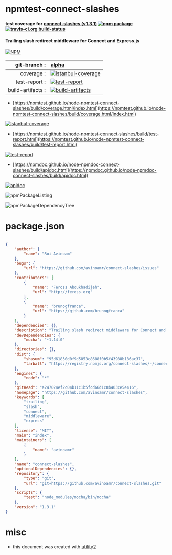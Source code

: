 # npmtest-connect-slashes

#### test coverage for  [connect-slashes (v1.3.1)](https://github.com/avinoamr/connect-slashes)  [![npm package](https://img.shields.io/npm/v/npmtest-connect-slashes.svg?style=flat-square)](https://www.npmjs.org/package/npmtest-connect-slashes) [![travis-ci.org build-status](https://api.travis-ci.org/npmtest/node-npmtest-connect-slashes.svg)](https://travis-ci.org/npmtest/node-npmtest-connect-slashes)

#### Trailing slash redirect middleware for Connect and Express.js

[![NPM](https://nodei.co/npm/connect-slashes.png?downloads=true&downloadRank=true&stars=true)](https://www.npmjs.com/package/connect-slashes)

| git-branch : | [alpha](https://github.com/npmtest/node-npmtest-connect-slashes/tree/alpha)|
|--:|:--|
| coverage : | [![istanbul-coverage](https://npmtest.github.io/node-npmtest-connect-slashes/build/coverage.badge.svg)](https://npmtest.github.io/node-npmtest-connect-slashes/build/coverage.html/index.html)|
| test-report : | [![test-report](https://npmtest.github.io/node-npmtest-connect-slashes/build/test-report.badge.svg)](https://npmtest.github.io/node-npmtest-connect-slashes/build/test-report.html)|
| build-artifacts : | [![build-artifacts](https://npmtest.github.io/node-npmtest-connect-slashes/glyphicons_144_folder_open.png)](https://github.com/npmtest/node-npmtest-connect-slashes/tree/gh-pages/build)|

- [https://npmtest.github.io/node-npmtest-connect-slashes/build/coverage.html/index.html](https://npmtest.github.io/node-npmtest-connect-slashes/build/coverage.html/index.html)

[![istanbul-coverage](https://npmtest.github.io/node-npmtest-connect-slashes/build/screenCapture.buildCi.browser.%252Ftmp%252Fbuild%252Fcoverage.lib.html.png)](https://npmtest.github.io/node-npmtest-connect-slashes/build/coverage.html/index.html)

- [https://npmtest.github.io/node-npmtest-connect-slashes/build/test-report.html](https://npmtest.github.io/node-npmtest-connect-slashes/build/test-report.html)

[![test-report](https://npmtest.github.io/node-npmtest-connect-slashes/build/screenCapture.buildCi.browser.%252Ftmp%252Fbuild%252Ftest-report.html.png)](https://npmtest.github.io/node-npmtest-connect-slashes/build/test-report.html)

- [https://npmdoc.github.io/node-npmdoc-connect-slashes/build/apidoc.html](https://npmdoc.github.io/node-npmdoc-connect-slashes/build/apidoc.html)

[![apidoc](https://npmdoc.github.io/node-npmdoc-connect-slashes/build/screenCapture.buildCi.browser.%252Ftmp%252Fbuild%252Fapidoc.html.png)](https://npmdoc.github.io/node-npmdoc-connect-slashes/build/apidoc.html)

![npmPackageListing](https://npmtest.github.io/node-npmtest-connect-slashes/build/screenCapture.npmPackageListing.svg)

![npmPackageDependencyTree](https://npmtest.github.io/node-npmtest-connect-slashes/build/screenCapture.npmPackageDependencyTree.svg)



# package.json

```json

{
    "author": {
        "name": "Roi Avinoam"
    },
    "bugs": {
        "url": "https://github.com/avinoamr/connect-slashes/issues"
    },
    "contributors": [
        {
            "name": "Feross Aboukhadijeh",
            "url": "http://feross.org"
        },
        {
            "name": "brunogfranca",
            "url": "https://github.com/brunogfranca"
        }
    ],
    "dependencies": {},
    "description": "Trailing slash redirect middleware for Connect and Express.js",
    "devDependencies": {
        "mocha": "~1.14.0"
    },
    "directories": {},
    "dist": {
        "shasum": "95d61830d0f9d5853c8688f0b5f43988b186ac37",
        "tarball": "https://registry.npmjs.org/connect-slashes/-/connect-slashes-1.3.1.tgz"
    },
    "engines": {
        "node": "*"
    },
    "gitHead": "a247024ef2c04b11c1b5fcd66d1c8b403ce5e416",
    "homepage": "https://github.com/avinoamr/connect-slashes",
    "keywords": [
        "trailing",
        "slash",
        "connect",
        "middleware",
        "express"
    ],
    "license": "MIT",
    "main": "index",
    "maintainers": [
        {
            "name": "avinoamr"
        }
    ],
    "name": "connect-slashes",
    "optionalDependencies": {},
    "repository": {
        "type": "git",
        "url": "git+https://github.com/avinoamr/connect-slashes.git"
    },
    "scripts": {
        "test": "node_modules/mocha/bin/mocha"
    },
    "version": "1.3.1"
}
```



# misc
- this document was created with [utility2](https://github.com/kaizhu256/node-utility2)
